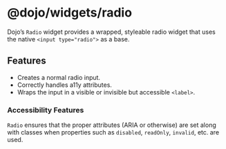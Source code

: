 <span class="citation" data-cites="dojo/widgets/radio"><span class="citation" data-cites="dojo/widgets/radio">@dojo/widgets/radio</span></span>
===============================================================================================================================================

Dojo’s `Radio` widget provides a wrapped, styleable radio widget that uses the native `<input type="radio">` as a base.

Features
--------

-   Creates a normal radio input.
-   Correctly handles a11y attributes.
-   Wraps the input in a visible or invisible but accessible `<label>`.

### Accessibility Features

`Radio` ensures that the proper attributes (ARIA or otherwise) are set along with classes when properties such as `disabled`, `readOnly`, `invalid`, etc. are used.
